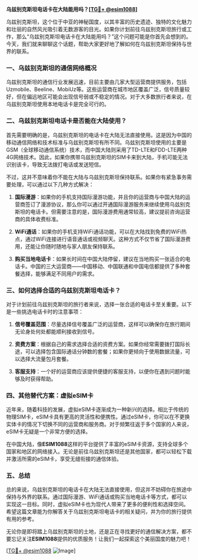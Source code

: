**乌兹别克斯坦电话卡在大陆能用吗？[[TG💪+ @esim1088](https://t.me/s/esim1088)]**

乌兹别克斯坦，这个位于中亚的神秘国度，以其丰富的历史遗迹、独特的文化魅力和壮丽的自然风光吸引着无数游客的目光。如果你计划前往乌兹别克斯坦旅行或工作，那么“乌兹别克斯坦电话卡在大陆能用吗？”这个问题可能是你首先会想到的。今天，我们就来聊聊这个话题，帮助大家更好地了解如何在乌兹别克斯坦保持与世界的联系。

### 一、乌兹别克斯坦的通信网络概况

乌兹别克斯坦的通信行业发展迅速，目前主要由几家大型运营商提供服务，包括Uzmobile、Beeline、MobiUz等。这些运营商在城市地区覆盖广泛，信号质量较好，但在偏远地区可能会出现信号弱或不稳定的情况。对于大多数旅行者来说，在乌兹别克斯坦使用本地电话卡是完全可行的。

### 二、乌兹别克斯坦电话卡是否能在大陆使用？

首先需要明确的是，乌兹别克斯坦的电话卡在大陆无法直接使用。这是因为中国的移动通信网络和技术标准与乌兹别克斯坦有所不同。乌兹别克斯坦使用的主要是GSM（全球移动通信系统）技术，而中国大陆则采用了TD-LTE和FDD-LTE两种4G网络技术。因此，如果你携带乌兹别克斯坦的SIM卡来到大陆，手机可能无法识别该卡，导致无法拨打电话或发送短信。

不过，这并不意味着你不能在大陆与乌兹别克斯坦保持联系。如果你有紧急事务需要处理，可以通过以下几种方式解决：

1. **国际漫游**：如果你的手机支持国际漫游功能，并且你的运营商与中国大陆的运营商签订了漫游协议，那么你可以通过开通国际漫游服务来继续使用乌兹别克斯坦的电话卡。但需要注意的是，国际漫游费用通常较高，建议提前咨询运营商的具体收费标准。
   
2. **WiFi通话**：如果你的手机支持WiFi通话功能，可以在大陆找到免费的WiFi热点，通过WiFi连接进行语音通话或视频聊天。这种方式不仅节省了国际漫游费用，还能让你随时随地与家人朋友保持联系。

3. **购买当地电话卡**：如果长时间在中国大陆停留，建议在当地购买一张适合的电话卡。中国的三大运营商——中国移动、中国联通和中国电信都提供了多种套餐选择，能够满足不同用户的需求。

### 三、如何选择合适的乌兹别克斯坦电话卡？

对于计划前往乌兹别克斯坦的旅行者来说，选择一张合适的电话卡至关重要。以下是一些挑选电话卡时的注意事项：

1. **信号覆盖范围**：尽量选择信号覆盖广泛的运营商，这样可以确保你在旅行期间无论身处何处都能顺利接收到信号。

2. **资费方案**：根据自己的需求选择合适的资费方案。如果你经常需要拨打国际长途，可以选择包含国际通话分钟数的套餐；如果你更倾向于使用数据流量，可以选择大流量包月套餐。

3. **客服支持**：一个好的运营商应该提供便捷的客服支持，以便你在遇到问题时能够及时获得帮助。

### 四、其他替代方案：虚拟eSIM卡

近年来，随着科技的发展，虚拟eSIM卡逐渐成为一种新兴的选择。相比于传统的物理SIM卡，eSIM卡具有更高的灵活性和便携性。通过eSIM卡，你可以在不更换实体卡的情况下切换不同的运营商和服务商。对于频繁往返于多个国家的人来说，eSIM卡无疑是一个非常方便的选择。

在中国大陆，像**ESIM1088**这样的平台提供了丰富的eSIM卡资源，支持全球多个国家和地区的网络接入。无论是前往乌兹别克斯坦还是其他国家，都可以轻松下载并激活所需的eSIM卡，享受无缝衔接的通信体验。

### 五、总结

总的来说，乌兹别克斯坦的电话卡在大陆无法直接使用，但这并不妨碍你在旅途中保持与外界的联系。通过国际漫游、WiFi通话或购买当地电话卡等方式，都可以实现这一目标。同时，虚拟eSIM卡也为现代人带来了更多的便利性和选择空间。希望这篇文章能为你解答关于乌兹别克斯坦电话卡的相关疑问，并为你的旅行提供有用的参考。

无论你是即将踏上乌兹别克斯坦的土地，还是正在寻找更好的通信解决方案，都不要忘记关注**ESIM1088**提供的优质服务！让我们一起探索这个美丽国度的魅力吧！

[[TG💪+ @esim1088](https://t.me/s/esim1088) ![Image](https://i.postimg.cc/4NQfJmqS/Snipaste-2025-05-13-00-14-12.png)]